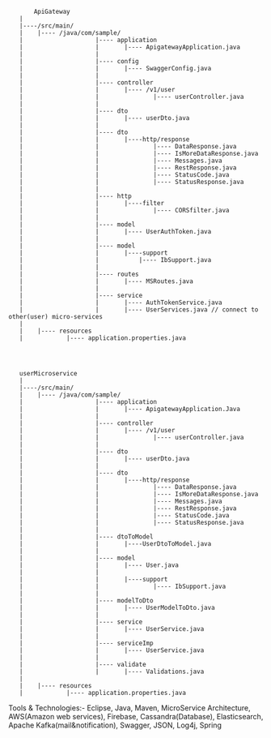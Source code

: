 
           ApiGateway
	   |
	   |----/src/main/
	   |	|---- /java/com/sample/
	   |					|---- application
	   |					|		|---- ApigatewayApplication.java
	   |					|
	   |					|---- config
	   |					|		|---- SwaggerConfig.java
	   |					|
	   |					|---- controller
	   |					|		|---- /v1/user
	   |					|				|---- userController.java
	   |					|
	   |					|---- dto
	   |					|		|---- userDto.java
	   |					|
	   |					|---- dto
	   |					|		|----http/response
	   |					|				|---- DataResponse.java
	   |					|				|---- IsMoreDataResponse.java
	   |					|				|---- Messages.java
	   |					|				|---- RestResponse.java
	   |					|				|---- StatusCode.java
	   |					|				|---- StatusResponse.java
	   |					|
	   |					|---- http
	   |					|		|----filter
	   |					|				|---- CORSfilter.java
	   |	    			|
	   |					|---- model
	   |					|		|---- UserAuthToken.java
	   |					|
	   |					|---- model
	   |					|		|----support		
	   |					|			|---- IbSupport.java
	   |	    			|
	   |					|---- routes
	   |					|		|---- MSRoutes.java
	   |					|
	   |					|---- service
	   |					|		|---- AuthTokenService.java
	   |					|		|---- UserServices.java // connect to other(user) micro-services
	   |		
	   |	|---- resources
	   |			|---- application.properties.java




	   userMicroservice
	   |
	   |----/src/main/
	   |	|---- /java/com/sample/
	   |					|---- application
	   |					|		|---- ApigatewayApplication.Java
	   |					|
	   |					|---- controller
	   |					|		|---- /v1/user
	   |					|				|---- userController.java
	   |					|
	   |					|---- dto
	   |					|		|---- userDto.java
	   |					|
	   |					|---- dto
	   |					|		|----http/response
	   |					|				|---- DataResponse.java
	   |					|				|---- IsMoreDataResponse.java
	   |					|				|---- Messages.java
	   |					|				|---- RestResponse.java
	   |					|				|---- StatusCode.java
	   |					|				|---- StatusResponse.java
	   |					|
	   |					|---- dtoToModel
	   |					|		|----UserDtoToModel.java
	   |	    			|
	   |					|---- model
	   |					|		|---- User.java
	   |					|
	   |					|		|----support		
	   |					|				|---- IbSupport.java
	   |					|
	   |					|---- modelToDto
	   |					|		|---- UserModelToDto.java
	   |					|
	   |					|---- service
	   |					|		|---- UserService.java
	   |					|
	   |					|---- serviceImp
	   |					|		|---- UserService.java
	   |					|
	   |					|---- validate
	   |					|		|---- Validations.java
	   |		
	   |	|---- resources
	   |			|---- application.properties.java


Tools & Technologies:- 
				Eclipse, Java, Maven, MicroService Architecture, AWS(Amazon web services), 	Firebase, Cassandra(Database), Elasticsearch, Apache Kafka(mail&notification), Swagger, JSON, Log4j, Spring  


